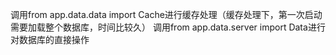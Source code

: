 调用from app.data.data import Cache进行缓存处理（缓存处理下，第一次启动需要加载整个数据库，时间比较久）
调用from app.data.server import Data进行对数据库的直接操作